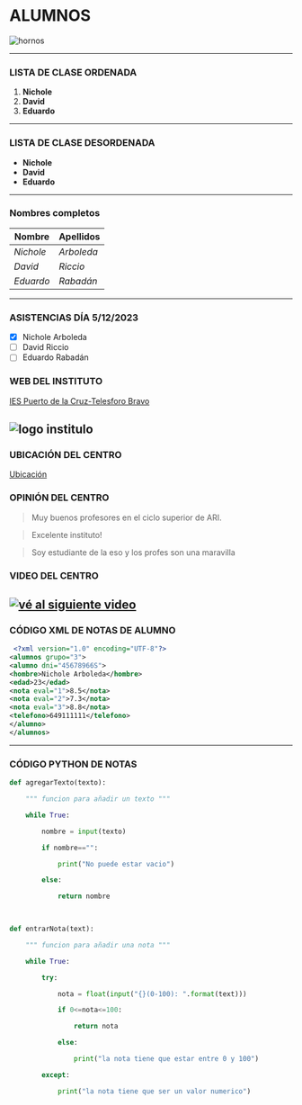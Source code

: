 # ALUMNOS 
<!-- Insertamos una foto como decoración -->
![hornos](https://fg.ull.es/noticias/wp-content/uploads/sites/2/2019/03/foto.jpg)

---
<!-- Realizamos un título con una lista ordenada de la clase -->
### LISTA DE CLASE ORDENADA

1. **Nichole**
2. **David**
3. **Eduardo**
---
<!-- Realizamos un título con una lista desordenada de la clase -->
### LISTA DE CLASE DESORDENADA

* **Nichole**
* **David**
* **Eduardo**
---
<!-- A continuación procederemos a hacer una tabla donde se separen por columnas el nombre y los àpellidos de los alumnos  -->
### Nombres completos

|Nombre |Apellidos|
|-------|---------|
|*Nichole*|*Arboleda*|
|*David*|*Riccio*|
|*Eduardo*|*Rabadán*|
---
<!-- Pasaremos una lista de asistencia de la clase -->
### ASISTENCIAS DÍA 5/12/2023

* [X] Nichole Arboleda
* [ ] David Riccio
* [ ] Eduardo Rabadán
<!-- Asimismo, agregaremos la página web del centro para buscar información sobre ella -->
### WEB DEL INSTITUTO

[IES Puerto de la Cruz-Telesforo Bravo](https://www3.gobiernodecanarias.org/medusa/edublog/iespuertodelacruztelesforobravo/)

<!-- Insertamos una imagen del logo del instituto -->
![logo institulo](https://www3.gobiernodecanarias.org/medusa/edublog/iespuertodelacruztelesforobravo/wp-content/uploads/sites/408/2023/01/logotipo-fondo-transparente.png "IES Puerto de la Cruz-Telesforo Bravo")
---
<!-- Insertamos también la ubicación que tiene el centro en google maps -->
### UBICACIÓN DEL CENTRO
[Ubicación](https://www.google.com/maps/place/IES+Puerto+de+la+Cruz/@28.4120495,-16.5528398,17z/data=!3m1!4b1!4m20!1m13!4m12!1m4!2m2!1d-16.6002688!2d28.0461312!4e1!1m6!1m2!1s0xc6a7fecebf92cdd:0x97e763bf7638fd44!2sies+puerto+de+la+cruz+ubicaci%C3%B3n!2m2!1d-16.550332!2d28.4120853!3m5!1s0xc6a7fecebf92cdd:0x97e763bf7638fd44!8m2!3d28.4120448!4d-16.5502649!16s%2Fg%2F1tdy13x_?entry=ttu)

<!-- Además agregaremos las opiniones que tienen del centro -->
### OPINIÓN DEL CENTRO
> Muy buenos profesores en el ciclo superior de ARI.

> Excelente instituto!

> Soy estudiante de la eso y los profes son una maravilla 

<!-- Insertaremos un video para que pueden ver el centro -->
### VIDEO DEL CENTRO 

[![vé al siguiente video](https://fundacionyehudimenuhin.org/wp-content/uploads/2023/01/cabecera-mural-IES-Telesforo-Bravo-Perto-de-la-cruz-entrevistas-TENERIFE-630x200-1.jpg)](https://www.youtube.com/watch?v=ry1PkXs5v8Q)
---
<!-- Se inserta un código xml sde las notas de una alumna-->
### CÓDIGO XML DE NOTAS DE ALUMNO
```xml
 <?xml version="1.0" encoding="UTF-8"?>
<alumnos grupo="3">
<alumno dni="45678966S">
<hombre>Nichole Arboleda</hombre>
<edad>23</edad>
<nota eval="1">8.5</nota>
<nota eval="2">7.3</nota>
<nota eval="3">8.8</nota>
<telefono>649111111</telefono>
</alumno>
</alumnos>
```
---
<!--Se inserta un código python de las notas -->
### CÓDIGO PYTHON DE NOTAS
```python
def agregarTexto(texto):

    """ funcion para añadir un texto """

    while True:

        nombre = input(texto)

        if nombre=="":

            print("No puede estar vacio")

        else:

            return nombre

 

def entrarNota(text):

    """ funcion para añadir una nota """

    while True:

        try:

            nota = float(input("{}(0-100): ".format(text)))

            if 0<=nota<=100:

                return nota

            else:

                print("la nota tiene que estar entre 0 y 100")

        except:

            print("la nota tiene que ser un valor numerico")
```
